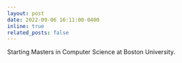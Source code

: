 ```yaml
---
layout: post
date: 2022-09-06 16:11:00-0400
inline: true
related_posts: false
---
```


Starting Masters in Computer Science at Boston University.